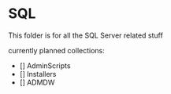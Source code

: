 # SQL

This folder is for all the SQL Server related stuff

currently planned collections:

- [] AdminScripts
- [] Installers
- [] ADMDW
